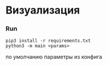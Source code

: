 # Визуализация

### Run

```
pip3 install -r requirements.txt
python3 -m main <params> 
```
по умолчанию параметры из конфига
